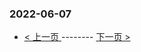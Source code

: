 ### 2022-06-07 
 

- [ < 上一页 ](https://github.com/able8/weibo-hot-record/blob/master/2022-06-06.md) -------- [ 下一页 > ](https://github.com/able8/weibo-hot-record/blob/master/2022-06-08.md)